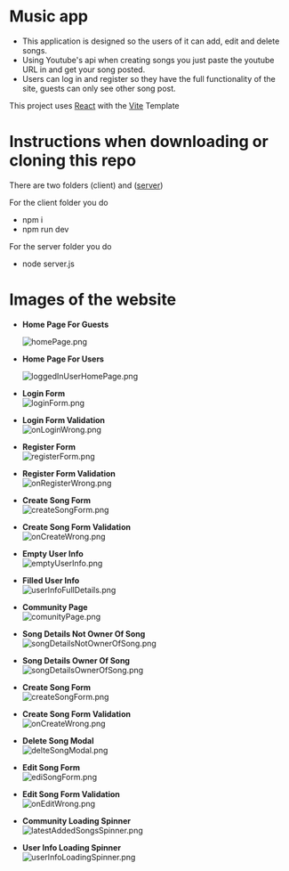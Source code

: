# Music app

- This application is designed so the users of it can add, edit and delete songs.
- Using Youtube's api when creating songs you just paste the youtube URL in and get your song posted.
- Users can log in and register so they have the full functionality of the site, guests can only see other song post.

This project uses [React](https://react.dev/) with the [Vite](https://vitejs.dev/) Template

# Instructions when downloading or cloning this repo

There are two folders (client) and ([server](https://github.com/softuni-practice-server/softuni-practice-server/tree/master))

For the client folder you do

- npm i
- npm run dev

For the server folder you do

- node server.js

# Images of the website

- **Home Page For Guests** <br/>

  ![homePage.png](./readmePictures/homePage.png)

- **Home Page For Users** <br/>

  ![loggedInUserHomePage.png](./readmePictures/loggedInUserHomePage.png)

- **Login Form** <br/>
  ![loginForm.png](./readmePictures/loginForm.png)
- **Login Form Validation** <br/>
  ![onLoginWrong.png](./readmePictures/onLoginWrong.png)

- **Register Form** <br/>
  ![registerForm.png](./readmePictures/registerForm.png)
- **Register Form Validation** <br/>
  ![onRegisterWrong.png](./readmePictures/onRegisterWrong.png)

- **Create Song Form** <br/>
  ![createSongForm.png](./readmePictures/createSongForm.png)
- **Create Song Form Validation** <br/>
  ![onCreateWrong.png](./readmePictures/onCreateWrong.png)

- **Empty User Info** <br/>
  ![emptyUserInfo.png](./readmePictures/emptyUserInfo.png)
- **Filled User Info** <br/>
  ![userInfoFullDetails.png](./readmePictures/userInfoFullDetails.png)

- **Community Page** <br/>
  ![comunityPage.png](./readmePictures/comunityPage.png)

- **Song Details Not Owner Of Song** <br/>
  ![songDetailsNotOwnerOfSong.png](./readmePictures/songDetailsNotOwnerOfSong.png)
- **Song Details Owner Of Song** <br/>
  ![songDetailsOwnerOfSong.png](./readmePictures/songDetailsOwnerOfSong.png)

- **Create Song Form** <br/>
  ![createSongForm.png](./readmePictures/createSongForm.png)
- **Create Song Form Validation** <br/>
  ![onCreateWrong.png](./readmePictures/onCreateWrong.png)

- **Delete Song Modal** <br/>
  ![delteSongModal.png](./readmePictures/delteSongModal.png)

- **Edit Song Form** <br/>
  ![ediSongForm.png](./readmePictures/ediSongForm.png)
- **Edit Song Form Validation** <br/>
  ![onEditWrong.png](./readmePictures/onEditWrong.png)

- **Community Loading Spinner** <br/>
  ![latestAddedSongsSpinner.png](./readmePictures/latestAddedSongsSpinner.png)

- **User Info Loading Spinner** <br/>
  ![userInfoLoadingSpinner.png](./readmePictures/userInfoLoadingSpinner.png)
